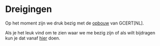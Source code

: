 # Dreigingen
Op het moment zijn we druk bezig met de [opbouw](/over/) van GCERT[NL].

Als je het leuk vind om te zien waar we me bezig zijn of als wilt bijdragen kun je dat vanaf [hier](https://github.com/GDI-foundation/GDI.foundation/projects/4) doen.
